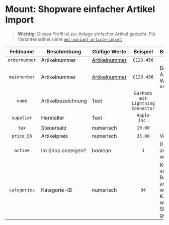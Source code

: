 

# Mount: Shopware einfacher Artikel Import


>**Wichtig:** Dieses Profil ist zur Anlage einfacher Artikel gedacht. Für Variantenartikel siehe [`mnt-variant-article-import`](../../../blob/master/mount_variant_article_import)


| Feldname     | Beschreibung    | Gültige Werte  | Beispiel  | Besonderheiten |
| :---: | --- | --- | :---: | --- |
| `ordernumber` | Artikelnummer | [Artikelnummer](http://community.shopware.com/Artikelnummern-in-Shopware_detail_642.html) | `C123-456` |  |
| `mainnumber` | Artikelnummer | [Artikelnummer](http://community.shopware.com/Artikelnummern-in-Shopware_detail_642.html) | `C123-456` | Bei einfachem Artikel gleicher Wert wie `ordernumber` |
| `name` | Artikelbezeichnung | Text | `EarPods mit Lightning Connector` | |
| `supplier` | Hersteller | Text | `Apple Inc.` | |
| `tax` | Steuersatz | numerisch | `19.00` | |
| `price_EK` | Artikelpreis | numerisch | `35.00` | Verkaufspreis |
| `active` | Im Shop anzeigen? | boolean | `1` | 0 = wird nicht angezeigt, 1 = wird angezeigt |
| `categories` | Kategorie-ID | numerisch | `94` | Kategorie muss vorher im Backend angelegt werden, Kategorie-ID wird fest von Shopware generiert |